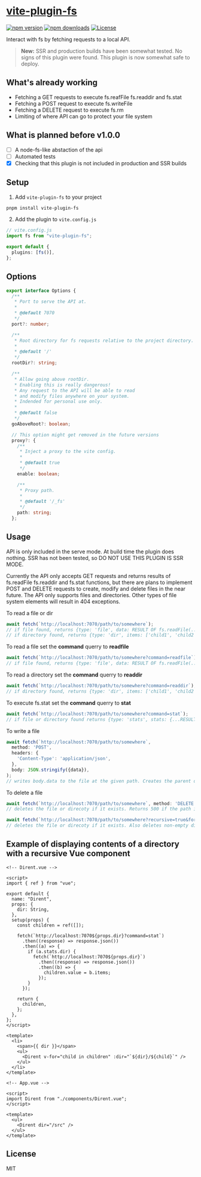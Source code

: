 # [vite-plugin-fs](https://npmjs.com/package/vite-plugin-fs)

[![npm version][npm-version-src]][npm-version-href]
[![npm downloads][npm-downloads-src]][npm-downloads-href]
[![License][license-src]][license-href]

Interact with fs by fetching requests to a local API.

> **New:** SSR and production builds have been somewhat tested. No signs of this plugin were found. This plugin is now somewhat safe to deploy.

## What's already working

- Fetching a GET requests to execute fs.reafFile fs.readdir and fs.stat
- Fetching a POST request to execute fs.writeFile
- Fetching a DELETE request to execute fs.rm
- Limiting of where API can go to protect your file system

## What is planned before v1.0.0

- [ ] A node-fs-like abstaction of the api
- [ ] Automated tests
- [x] Checking that this plugin is not included in production and SSR builds

## Setup

1. Add `vite-plugin-fs` to your project

```bash
pnpm install vite-plugin-fs
```

2. Add the plugin to `vite.config.js`

```ts
// vite.config.js
import fs from "vite-plugin-fs";

export default {
  plugins: [fs()],
};
```

## Options

```ts
export interface Options {
  /**
   * Port to serve the API at.
   *
   * @default 7070
   */
  port?: number;

  /**
   * Root directory for fs requests relative to the project directory.
   *
   * @default '/'
   */
  rootDir?: string;

  /**
   * Allow going above rootDir.
   * Enabling this is really dangerous!
   * Any request to the API will be able to read
   * and modify files anywhere on your system.
   * Indended for personal use only.
   *
   * @default false
   */
  goAboveRoot?: boolean;

  // This option might get removed in the future versions
  proxy?: {
    /**
     * Inject a proxy to the vite config.
     *
     * @default true
     */
    enable: boolean;

    /**
     * Proxy path.
     *
     * @default '/_fs'
     */
    path: string;
  };
```

## Usage

API is only included in the serve mode. At build time the plugin does nothing. SSR has not been tested, so DO NOT USE THIS PLUGIN IS SSR MODE.

Currently the API only accepts GET requests and returns results of fs.readFile fs.readdir and fs.stat functions, but there are plans to implement POST and DELETE requests to create, modify and delete files in the near future. The API only supports files and directories. Other types of file system elements will result in 404 exceptions.

To read a file or dir

```ts
await fetch(`http://localhost:7070/path/to/somewhere`);
// if file found, returns {type: 'file', data: RESULT OF fs.readFile(.../path/to/somewhere)}
// if directory found, returns {type: 'dir', items: ['child1', 'child2'...]}
```

To read a file set the **command** querry to **readfile**

```ts
await fetch(`http://localhost:7070/path/to/somewhere?command=readfile`);
// if file found, returns {type: 'file', data: RESULT OF fs.readFile(.../path/to/somewhere)}
```

To read a directory set the **command** querry to **readdir**

```ts
await fetch(`http://localhost:7070/path/to/somewhere?command=readdir`);
// if directory found, returns {type: 'dir', items: ['child1', 'child2'...]}
```

To execute fs.stat set the **command** querry to **stat**

```ts
await fetch(`http://localhost:7070/path/to/somewhere?command=stat`);
// if file or directory found returns {type: 'stats', stats: {...RESULTS_OF fs.stat(), dir: RESULT OF fs.stat().isDirectory()}}
```

To write a file

```ts
await fetch(`http://localhost:7070/path/to/somewhere`,
  method: 'POST',
  headers: {
    'Content-Type': 'application/json',
  },
  body: JSON.stringify({data}),
);
// writes body.data to the file at the given path. Creates the parent directories if they don't already exist.
```

To delete a file

```ts
await fetch(`http://localhost:7070/path/to/somewhere`, method: 'DELETE',);
// deletes the file or direcoty if it exists. Returns 500 if the path is not a file or an empty folder

await fetch(`http://localhost:7070/path/to/somewhere?recursive=true&force=true`, method: 'DELETE');
// deletes the file or direcoty if it exists. Also deletes non-empty directories. Similar to rm -rf
```

## Example of displaying contents of a directory with a recursive Vue component

```vue
<!-- Dirent.vue -->

<script>
import { ref } from "vue";

export default {
  name: "Dirent",
  props: {
    dir: String,
  },
  setup(props) {
    const children = ref([]);

    fetch(`http://localhost:7070${props.dir}?command=stat`)
      .then((response) => response.json())
      .then((a) => {
        if (a.stats.dir) {
          fetch(`http://localhost:7070${props.dir}`)
            .then((response) => response.json())
            .then((b) => {
              children.value = b.items;
            });
        }
      });

    return {
      children,
    };
  },
};
</script>

<template>
  <li>
    <span>{{ dir }}</span>
    <ul>
      <Dirent v-for="child in children" :dir="`${dir}/${child}`" />
    </ul>
  </li>
</template>
```

```vue
<!-- App.vue -->

<script>
import Dirent from "./components/Dirent.vue";
</script>

<template>
  <ul>
    <Dirent dir="/src" />
  </ul>
</template>
```

## License

MIT

<!-- Badges -->

[npm-version-src]: https://img.shields.io/npm/v/vite-plugin-fs/latest.svg
[npm-version-href]: https://npmjs.com/package/vite-plugin-fs
[npm-downloads-src]: https://img.shields.io/npm/dm/vite-plugin-fs.svg
[npm-downloads-href]: https://npmjs.com/package/vite-plugin-fs
[license-src]: https://img.shields.io/npm/l/nuxt-content-writer.svg
[license-href]: https://npmjs.com/package/nuxt-content-writer
